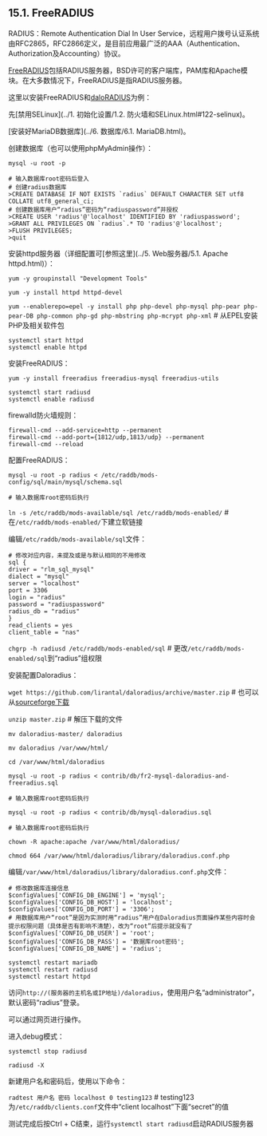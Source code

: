 ## 15.1. FreeRADIUS

RADIUS：Remote Authentication Dial In User Service，远程用户拨号认证系统由RFC2865，RFC2866定义，是目前应用最广泛的AAA（Authentication、Authorization及Accounting）协议。

[FreeRADIUS](http://freeradius.org/)包括RADIUS服务器，BSD许可的客户端库，PAM库和Apache模块。在大多数情况下，FreeRADIUS是指RADIUS服务器。

这里以安装FreeRADIUS和[daloRADIUS](http://www.daloradius.com/)为例：

先[禁用SELinux](../1. 初始化设置/1.2. 防火墙和SELinux.html#122-selinux)。

[安装好MariaDB数据库](../6. 数据库/6.1. MariaDB.html)。

创建数据库（也可以使用phpMyAdmin操作）：

`mysql -u root -p`

```
# 输入数据库root密码后登入
# 创建radius数据库
>CREATE DATABASE IF NOT EXISTS `radius` DEFAULT CHARACTER SET utf8 COLLATE utf8_general_ci;
# 创建数据库用户“radius”密码为“radiuspassword”并授权
>CREATE USER 'radius'@'localhost' IDENTIFIED BY 'radiuspassword';
>GRANT ALL PRIVILEGES ON `radius`.* TO 'radius'@'localhost';
>FLUSH PRIVILEGES;
>quit
```

安装httpd服务器（详细配置可[参照这里](../5. Web服务器/5.1. Apache httpd.html)）：

`yum -y groupinstall "Development Tools"`

`yum -y install httpd httpd-devel`

`yum --enablerepo=epel -y install php php-devel php-mysql php-pear php-pear-DB php-common php-gd php-mbstring php-mcrypt php-xml` # 从EPEL安装PHP及相关软件包

```
systemctl start httpd
systemctl enable httpd
```

安装FreeRADIUS：

`yum -y install freeradius freeradius-mysql freeradius-utils`

```
systemctl start radiusd
systemctl enable radiusd
```

firewalld防火墙规则：

```
firewall-cmd --add-service=http --permanent
firewall-cmd --add-port={1812/udp,1813/udp} --permanent
firewall-cmd --reload
```

配置FreeRADIUS：

`mysql -u root -p radius < /etc/raddb/mods-config/sql/main/mysql/schema.sql`

```
# 输入数据库root密码后执行
```

`ln -s /etc/raddb/mods-available/sql /etc/raddb/mods-enabled/` # 在`/etc/raddb/mods-enabled/`下建立软链接

编辑`/etc/raddb/mods-available/sql`文件：

```
# 修改对应内容，未提及或是与默认相同的不用修改
sql {
driver = "rlm_sql_mysql"
dialect = "mysql"
server = "localhost"
port = 3306
login = "radius"
password = "radiuspassword"
radius_db = "radius"
}
read_clients = yes
client_table = "nas"
```

`chgrp -h radiusd /etc/raddb/mods-enabled/sql` # 更改`/etc/raddb/mods-enabled/sql`到“radius”组权限

安装配置Daloradius：

`wget https://github.com/lirantal/daloradius/archive/master.zip` # 也可以从[sourceforge下载](https://sourceforge.net/projects/daloradius/)

`unzip master.zip` # 解压下载的文件

`mv daloradius-master/ daloradius`

`mv daloradius /var/www/html/`

`cd /var/www/html/daloradius`

`mysql -u root -p radius < contrib/db/fr2-mysql-daloradius-and-freeradius.sql`

```
# 输入数据库root密码后执行
```

`mysql -u root -p radius < contrib/db/mysql-daloradius.sql`

```
# 输入数据库root密码后执行
```

`chown -R apache:apache /var/www/html/daloradius/`

`chmod 664 /var/www/html/daloradius/library/daloradius.conf.php`

编辑`/var/www/html/daloradius/library/daloradius.conf.php`文件：

```
# 修改数据库连接信息
$configValues['CONFIG_DB_ENGINE'] = 'mysql';
$configValues['CONFIG_DB_HOST'] = 'localhost';
$configValues['CONFIG_DB_PORT'] = '3306';
# 用数据库用户“root”是因为实测时用“radius”用户在Daloradius页面操作某些内容时会提示权限问题（具体是否有影响不清楚），改为“root”后提示就没有了
$configValues['CONFIG_DB_USER'] = 'root';
$configValues['CONFIG_DB_PASS'] = '数据库root密码';
$configValues['CONFIG_DB_NAME'] = 'radius';
```

```
systemctl restart mariadb
systemctl restart radiusd
systemctl restart httpd
```

访问`http://(服务器的主机名或IP地址)/daloradius`，使用用户名“administrator”，默认密码“radius”登录。

可以通过网页进行操作。

进入debug模式：

`systemctl stop radiusd`

`radiusd -X`

新建用户名和密码后，使用以下命令：

`radtest 用户名 密码 localhost 0 testing123` # testing123为`/etc/raddb/clients.conf`文件中“client localhost”下面“secret”的值

测试完成后按Ctrl + C结束，运行`systemctl start radiusd`启动RADIUS服务器

